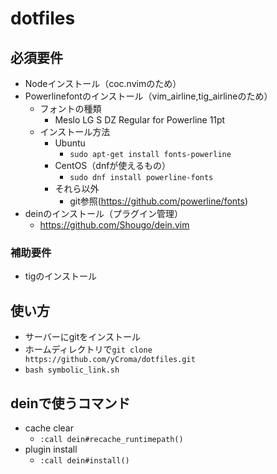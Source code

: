 # dotfiles

## 必須要件

- Nodeインストール（coc.nvimのため）
- Powerlinefontのインストール（vim_airline,tig_airlineのため）
  - フォントの種類
    - Meslo LG S DZ Regular for Powerline 11pt
  - インストール方法
    - Ubuntu
      - `sudo apt-get install fonts-powerline`
    - CentOS（dnfが使えるもの）
      - `sudo dnf install powerline-fonts`
    - それら以外
      - git参照(https://github.com/powerline/fonts)
- deinのインストール（プラグイン管理）
  - https://github.com/Shougo/dein.vim

### 補助要件

- tigのインストール

## 使い方

- サーバーにgitをインストール
- ホームディレクトリで`git clone https://github.com/yCroma/dotfiles.git`
- `bash symbolic_link.sh`

## deinで使うコマンド

- cache clear
    - `:call dein#recache_runtimepath()`
- plugin install
    - `:call dein#install()`
